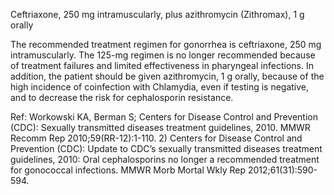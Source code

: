 Ceftriaxone, 250 mg intramuscularly, plus azithromycin (Zithromax), 1 g orally

The recommended treatment regimen for gonorrhea is ceftriaxone, 250 mg intramuscularly. The 125-mg regimen is no longer recommended because of treatment failures and limited effectiveness in pharyngeal infections. In addition, the patient should be given azithromycin, 1 g orally, because of the high incidence of coinfection with Chlamydia, even if testing is negative, and to decrease the risk for cephalosporin resistance.

Ref:  Workowski KA, Berman S; Centers for Disease Control and Prevention (CDC): Sexually transmitted diseases treatment guidelines, 2010. MMWR Recomm Rep 2010;59(RR-12):1-110. 2) Centers for Disease Control and Prevention (CDC): Update to CDC’s sexually transmitted diseases treatment guidelines, 2010: Oral cephalosporins no longer a recommended treatment for gonococcal infections. MMWR Morb Mortal Wkly Rep 2012;61(31):590-594.